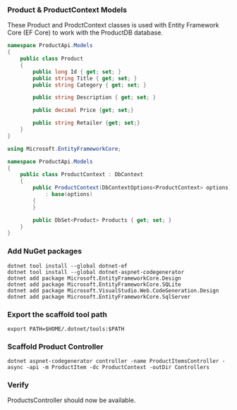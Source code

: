 ### Product & ProductContext Models
These Product and ProdctContext classes is used with Entity Framework Core (EF Core) to work with the ProductDB database.

```csharp
namespace ProductApi.Models
{
    public class Product
    {
        public long Id { get; set; }
        public string Title { get; set; }
        public string Category { get; set; }

        public string Description { get; set; }

        public decimal Price {get; set;}

        public string Retailer {get; set;}
    }
}

using Microsoft.EntityFrameworkCore;

namespace ProductApi.Models
{
    public class ProductContext : DbContext
    {
        public ProductContext(DbContextOptions<ProductContext> options)
            : base(options)
        {
        }

        public DbSet<Product> Products { get; set; }
    }
}
```



### Add NuGet packages
```shell
dotnet tool install --global dotnet-ef
dotnet tool install --global dotnet-aspnet-codegenerator
dotnet add package Microsoft.EntityFrameworkCore.Design
dotnet add package Microsoft.EntityFrameworkCore.SQLite
dotnet add package Microsoft.VisualStudio.Web.CodeGeneration.Design
dotnet add package Microsoft.EntityFrameworkCore.SqlServer

```

### Export the scaffold tool path
```shell
export PATH=$HOME/.dotnet/tools:$PATH
```

### Scaffold Product Controller
```shell
dotnet aspnet-codegenerator controller -name ProductItemsController -async -api -m ProductItem -dc ProductContext -outDir Controllers

```

### Verify
ProductsController should now be available.



